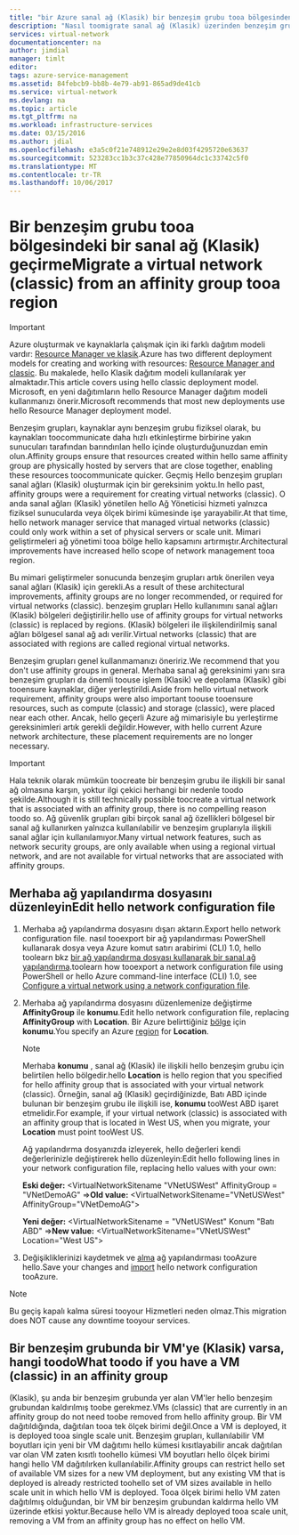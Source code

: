 ```yaml
---
title: "bir Azure sanal ağ (Klasik) bir benzeşim grubu tooa bölgesinden aaaMigrate | Microsoft Docs"
description: "Nasıl toomigrate sanal ağ (Klasik) üzerinden benzeşim grubunda tooa bölge öğrenin."
services: virtual-network
documentationcenter: na
author: jimdial
manager: timlt
editor: 
tags: azure-service-management
ms.assetid: 84febcb9-bb8b-4e79-ab91-865ad9de41cb
ms.service: virtual-network
ms.devlang: na
ms.topic: article
ms.tgt_pltfrm: na
ms.workload: infrastructure-services
ms.date: 03/15/2016
ms.author: jdial
ms.openlocfilehash: e3a5c0f21e748912e29e2e8d03f4295720e63637
ms.sourcegitcommit: 523283cc1b3c37c428e77850964dc1c33742c5f0
ms.translationtype: MT
ms.contentlocale: tr-TR
ms.lasthandoff: 10/06/2017
---
```

# <a name="migrate-a-virtual-network-classic-from-an-affinity-group-tooa-region"></a><span data-ttu-id="2a5f8-103">Bir benzeşim grubu tooa bölgesindeki bir sanal ağ (Klasik) geçirme</span><span class="sxs-lookup"><span data-stu-id="2a5f8-103">Migrate a virtual network (classic) from an affinity group tooa region</span></span>

> [!IMPORTANT]
> <span data-ttu-id="2a5f8-104">Azure oluşturmak ve kaynaklarla çalışmak için iki farklı dağıtım modeli vardır: [Resource Manager ve klasik](../resource-manager-deployment-model.md?toc=%2fazure%2fvirtual-network%2ftoc.json).</span><span class="sxs-lookup"><span data-stu-id="2a5f8-104">Azure has two different deployment models for creating and working with resources: [Resource Manager and classic](../resource-manager-deployment-model.md?toc=%2fazure%2fvirtual-network%2ftoc.json).</span></span> <span data-ttu-id="2a5f8-105">Bu makalede, hello Klasik dağıtım modeli kullanılarak yer almaktadır.</span><span class="sxs-lookup"><span data-stu-id="2a5f8-105">This article covers using hello classic deployment model.</span></span> <span data-ttu-id="2a5f8-106">Microsoft, en yeni dağıtımların hello Resource Manager dağıtım modeli kullanmanızı önerir.</span><span class="sxs-lookup"><span data-stu-id="2a5f8-106">Microsoft recommends that most new deployments use hello Resource Manager deployment model.</span></span>

<span data-ttu-id="2a5f8-107">Benzeşim grupları, kaynaklar aynı benzeşim grubu fiziksel olarak, bu kaynakları toocommunicate daha hızlı etkinleştirme birbirine yakın sunucuları tarafından barındırılan hello içinde oluşturduğunuzdan emin olun.</span><span class="sxs-lookup"><span data-stu-id="2a5f8-107">Affinity groups ensure that resources created within hello same affinity group are physically hosted by servers that are close together, enabling these resources toocommunicate quicker.</span></span> <span data-ttu-id="2a5f8-108">Geçmiş Hello benzeşim grupları sanal ağları (Klasik) oluşturmak için bir gereksinim yoktu.</span><span class="sxs-lookup"><span data-stu-id="2a5f8-108">In hello past, affinity groups were a requirement for creating virtual networks (classic).</span></span> <span data-ttu-id="2a5f8-109">O anda sanal ağları (Klasik) yönetilen hello Ağ Yöneticisi hizmeti yalnızca fiziksel sunucularda veya ölçek birimi kümesinde işe yarayabilir.</span><span class="sxs-lookup"><span data-stu-id="2a5f8-109">At that time, hello network manager service that managed virtual networks (classic) could only work within a set of physical servers or scale unit.</span></span> <span data-ttu-id="2a5f8-110">Mimari geliştirmeleri ağ yönetimi tooa bölge hello kapsamını artırmıştır.</span><span class="sxs-lookup"><span data-stu-id="2a5f8-110">Architectural improvements have increased hello scope of network management tooa region.</span></span>

<span data-ttu-id="2a5f8-111">Bu mimari geliştirmeler sonucunda benzeşim grupları artık önerilen veya sanal ağları (Klasik) için gerekli.</span><span class="sxs-lookup"><span data-stu-id="2a5f8-111">As a result of these architectural improvements, affinity groups are no longer recommended, or required for virtual networks (classic).</span></span> <span data-ttu-id="2a5f8-112">benzeşim grupları Hello kullanımını sanal ağları (Klasik) bölgeleri değiştirilir.</span><span class="sxs-lookup"><span data-stu-id="2a5f8-112">hello use of affinity groups for virtual networks (classic) is replaced by regions.</span></span> <span data-ttu-id="2a5f8-113">(Klasik) bölgeleri ile ilişkilendirilmiş sanal ağları bölgesel sanal ağ adı verilir.</span><span class="sxs-lookup"><span data-stu-id="2a5f8-113">Virtual networks (classic) that are associated with regions are called regional virtual networks.</span></span>

<span data-ttu-id="2a5f8-114">Benzeşim grupları genel kullanmamanızı öneririz.</span><span class="sxs-lookup"><span data-stu-id="2a5f8-114">We recommend that you don't use affinity groups in general.</span></span> <span data-ttu-id="2a5f8-115">Merhaba sanal ağ gereksinimi yanı sıra benzeşim grupları da önemli toouse işlem (Klasik) ve depolama (Klasik) gibi tooensure kaynaklar, diğer yerleştirildi.</span><span class="sxs-lookup"><span data-stu-id="2a5f8-115">Aside from hello virtual network requirement, affinity groups were also important toouse tooensure resources, such as compute (classic) and storage (classic), were placed near each other.</span></span> <span data-ttu-id="2a5f8-116">Ancak, hello geçerli Azure ağ mimarisiyle bu yerleştirme gereksinimleri artık gerekli değildir.</span><span class="sxs-lookup"><span data-stu-id="2a5f8-116">However, with hello current Azure network architecture, these placement requirements are no longer necessary.</span></span>

> [!IMPORTANT]
> <span data-ttu-id="2a5f8-117">Hala teknik olarak mümkün toocreate bir benzeşim grubu ile ilişkili bir sanal ağ olmasına karşın, yoktur ilgi çekici herhangi bir nedenle toodo şekilde.</span><span class="sxs-lookup"><span data-stu-id="2a5f8-117">Although it is still technically possible toocreate a virtual network that is associated with an affinity group, there is no compelling reason toodo so.</span></span> <span data-ttu-id="2a5f8-118">Ağ güvenlik grupları gibi birçok sanal ağ özellikleri bölgesel bir sanal ağ kullanırken yalnızca kullanılabilir ve benzeşim gruplarıyla ilişkili sanal ağlar için kullanılamıyor.</span><span class="sxs-lookup"><span data-stu-id="2a5f8-118">Many virtual network features, such as network security groups, are only available when using a regional virtual network, and are not available for virtual networks that are associated with affinity groups.</span></span>
> 
> 

## <a name="edit-hello-network-configuration-file"></a><span data-ttu-id="2a5f8-119">Merhaba ağ yapılandırma dosyasını düzenleyin</span><span class="sxs-lookup"><span data-stu-id="2a5f8-119">Edit hello network configuration file</span></span>

1. <span data-ttu-id="2a5f8-120">Merhaba ağ yapılandırma dosyasını dışarı aktarın.</span><span class="sxs-lookup"><span data-stu-id="2a5f8-120">Export hello network configuration file.</span></span> <span data-ttu-id="2a5f8-121">nasıl tooexport bir ağ yapılandırması PowerShell kullanarak dosya veya Azure komut satırı arabirimi (CLI) 1.0, hello toolearn bkz [bir ağ yapılandırma dosyası kullanarak bir sanal ağ yapılandırma](virtual-networks-using-network-configuration-file.md#export).</span><span class="sxs-lookup"><span data-stu-id="2a5f8-121">toolearn how tooexport a network configuration file using PowerShell or hello Azure command-line interface (CLI) 1.0, see [Configure a virtual network using a network configuration file](virtual-networks-using-network-configuration-file.md#export).</span></span>
2. <span data-ttu-id="2a5f8-122">Merhaba ağ yapılandırma dosyasını düzenlemenize değiştirme **AffinityGroup** ile **konumu**.</span><span class="sxs-lookup"><span data-stu-id="2a5f8-122">Edit hello network configuration file, replacing **AffinityGroup** with **Location**.</span></span> <span data-ttu-id="2a5f8-123">Bir Azure belirttiğiniz [bölge](https://azure.microsoft.com/regions) için **konumu**.</span><span class="sxs-lookup"><span data-stu-id="2a5f8-123">You specify an Azure [region](https://azure.microsoft.com/regions) for **Location**.</span></span>
   
   > [!NOTE]
   > <span data-ttu-id="2a5f8-124">Merhaba **konumu** , sanal ağ (Klasik) ile ilişkili hello benzeşim grubu için belirtilen hello bölgedir.</span><span class="sxs-lookup"><span data-stu-id="2a5f8-124">hello **Location** is hello region that you specified for hello affinity group that is associated with your virtual network (classic).</span></span> <span data-ttu-id="2a5f8-125">Örneğin, sanal ağ (Klasik) geçirdiğinizde, Batı ABD içinde bulunan bir benzeşim grubu ile ilişkili ise, **konumu** tooWest ABD işaret etmelidir.</span><span class="sxs-lookup"><span data-stu-id="2a5f8-125">For example, if your virtual network (classic) is associated with an affinity group that is located in West US, when you migrate, your **Location** must point tooWest US.</span></span> 
   > 
   > 
   
    <span data-ttu-id="2a5f8-126">Ağ yapılandırma dosyanızda izleyerek, hello değerleri kendi değerlerinizle değiştirerek hello düzenleyin:</span><span class="sxs-lookup"><span data-stu-id="2a5f8-126">Edit hello following lines in your network configuration file, replacing hello values with your own:</span></span> 
   
    <span data-ttu-id="2a5f8-127">**Eski değer:** \<VirtualNetworkSitename "VNetUSWest" AffinityGroup = "VNetDemoAG" =\></span><span class="sxs-lookup"><span data-stu-id="2a5f8-127">**Old value:** \<VirtualNetworkSitename="VNetUSWest" AffinityGroup="VNetDemoAG"\></span></span> 
   
    <span data-ttu-id="2a5f8-128">**Yeni değer:** \<VirtualNetworkSitename = "VNetUSWest" Konum "Batı ABD" =\></span><span class="sxs-lookup"><span data-stu-id="2a5f8-128">**New value:** \<VirtualNetworkSitename="VNetUSWest" Location="West US"\></span></span>
3. <span data-ttu-id="2a5f8-129">Değişikliklerinizi kaydetmek ve [alma](virtual-networks-using-network-configuration-file.md#import) ağ yapılandırması tooAzure hello.</span><span class="sxs-lookup"><span data-stu-id="2a5f8-129">Save your changes and [import](virtual-networks-using-network-configuration-file.md#import) hello network configuration tooAzure.</span></span>

> [!NOTE]
> <span data-ttu-id="2a5f8-130">Bu geçiş kapalı kalma süresi tooyour Hizmetleri neden olmaz.</span><span class="sxs-lookup"><span data-stu-id="2a5f8-130">This migration does NOT cause any downtime tooyour services.</span></span>
> 
> 

## <a name="what-toodo-if-you-have-a-vm-classic-in-an-affinity-group"></a><span data-ttu-id="2a5f8-131">Bir benzeşim grubunda bir VM'ye (Klasik) varsa, hangi toodo</span><span class="sxs-lookup"><span data-stu-id="2a5f8-131">What toodo if you have a VM (classic) in an affinity group</span></span>
<span data-ttu-id="2a5f8-132">(Klasik), şu anda bir benzeşim grubunda yer alan VM'ler hello benzeşim grubundan kaldırılmış toobe gerekmez.</span><span class="sxs-lookup"><span data-stu-id="2a5f8-132">VMs (classic) that are currently in an affinity group do not need toobe removed from hello affinity group.</span></span> <span data-ttu-id="2a5f8-133">Bir VM dağıtıldığında, dağıtılan tooa tek ölçek birimi değil.</span><span class="sxs-lookup"><span data-stu-id="2a5f8-133">Once a VM is deployed, it is deployed tooa single scale unit.</span></span> <span data-ttu-id="2a5f8-134">Benzeşim grupları, kullanılabilir VM boyutları için yeni bir VM dağıtımı hello kümesi kısıtlayabilir ancak dağıtılan var olan VM zaten kısıtlı toohello kümesi VM boyutları hello ölçek birimi hangi hello VM dağıtılırken kullanılabilir.</span><span class="sxs-lookup"><span data-stu-id="2a5f8-134">Affinity groups can restrict hello set of available VM sizes for a new VM deployment, but any existing VM that is deployed is already restricted toohello set of VM sizes available in hello scale unit in which hello VM is deployed.</span></span> <span data-ttu-id="2a5f8-135">Tooa ölçek birimi hello VM zaten dağıtılmış olduğundan, bir VM bir benzeşim grubundan kaldırma hello VM üzerinde etkisi yoktur.</span><span class="sxs-lookup"><span data-stu-id="2a5f8-135">Because hello VM is already deployed tooa scale unit, removing a VM from an affinity group has no effect on hello VM.</span></span>
